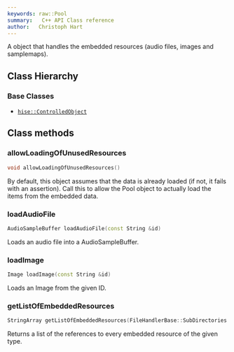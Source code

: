 ```yaml
---
keywords: raw::Pool
summary:   C++ API Class reference
author:   Christoph Hart
---
```


A object that handles the embedded resources (audio files, images and samplemaps).   
## Class Hierarchy

### Base Classes

- [`hise::ControlledObject`](/cpp_api/hise/classhise_1_1_controlled_object)  

## Class methods

### allowLoadingOfUnusedResources

```cpp
void allowLoadingOfUnusedResources()
```

By default, this object assumes that the data is already loaded (if not, it fails with an assertion). Call this to allow the Pool object to actually load the items from the embedded data.   

### loadAudioFile

```cpp
AudioSampleBuffer loadAudioFile(const String &id)
```

Loads an audio file into a AudioSampleBuffer.   

### loadImage

```cpp
Image loadImage(const String &id)
```

Loads an Image from the given ID.   

### getListOfEmbeddedResources

```cpp
StringArray getListOfEmbeddedResources(FileHandlerBase::SubDirectories directory, bool useExpansionPool=false)
```

Returns a list of the references to every embedded resource of the given type.   

